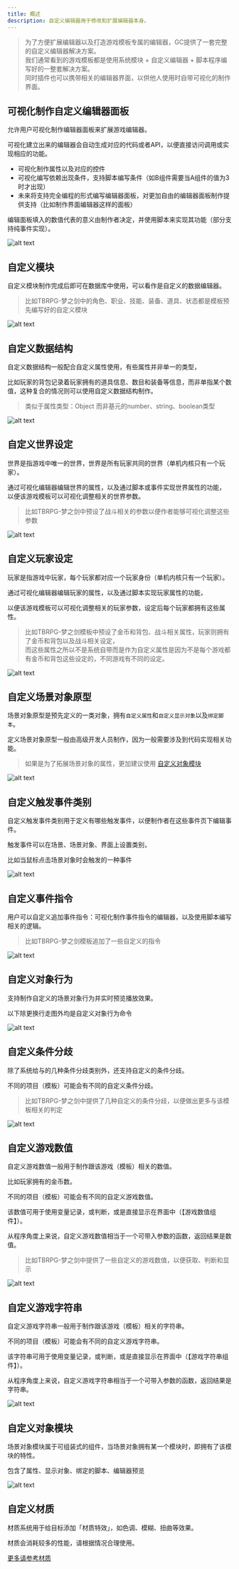 ```yaml
---
title: 概述
description: 自定义编辑器用于修改和扩展编辑器本身。
---
```


> 为了方便扩展编辑器以及打造游戏模板专属的编辑器，GC提供了一套完整的自定义编辑器解决方案。<br>
> 我们通常看到的游戏模板都是使用系统模块 + 自定义编辑器 + 脚本程序编写好的一整套解决方案。<br>
> 同时插件也可以携带相关的编辑器界面，以供他人使用时自带可视化的制作界面。

## 可视化制作自定义编辑器面板

允许用户可视化制作编辑器面板来扩展游戏编辑器。

可视化建立出来的编辑器会自动生成对应的代码或者API，以便直接访问调用或实现相应的功能。

- 可视化制作属性以及对应的控件
- 可视化编写依赖出现条件，支持脚本编写条件（如B组件需要当A组件的值为3时才出现）
- 未来将支持完全编程的形式编写编辑器面板，对更加自由的编辑器面板制作提供支持（比如制作界面编辑器这样的面板）

编辑面板填入的数值代表的意义由制作者决定，并使用脚本来实现其功能（部分支持纯事件实现）。

![alt text](https://assbak.gcw.wiki/gcw/image/zh_hans/getting-started/19.edit/1.index/image.png)

## 自定义模块

自定义模块制作完成后即可在数据库中使用，可以看作是自定义的数据编辑器。

> 比如TBRPG-梦之剑中的角色、职业、技能、装备、道具、状态都是模板预先编写好的自定义模块

![alt text](https://assbak.gcw.wiki/gcw/image/zh_hans/getting-started/19.edit/1.index/image-1.png)

## 自定义数据结构

自定义数据结构一般配合自定义属性使用，有些属性并非单一的类型，

比如玩家的背包记录着玩家拥有的道具信息、数目和装备等信息，而非单指某个数值，这种复合的情况则可以使用自定义数据结构制作。

> 类似于属性类型：Object 而非基元的number、string、boolean类型

![alt text](https://assbak.gcw.wiki/gcw/image/zh_hans/getting-started/19.edit/1.index/image-2.png)

## 自定义世界设定

世界是指游戏中唯一的世界，世界是所有玩家共同的世界（单机内核只有一个玩家）。

通过可视化编辑器编辑世界的属性，以及通过脚本或事件实现世界属性的功能， 以便该游戏模板可以可视化调整相关的世界参数。

> 比如TBRPG-梦之剑中预设了战斗相关的参数以便作者能够可视化调整这些参数

![alt text](https://assbak.gcw.wiki/gcw/image/zh_hans/getting-started/19.edit/1.index/image-3.png)

## 自定义玩家设定

玩家是指游戏中玩家，每个玩家都对应一个玩家身份（单机内核只有一个玩家）。

通过可视化编辑器编辑玩家的属性，以及通过脚本实现玩家属性的功能，

以便该游戏模板可以可视化调整相关的玩家参数，设定后每个玩家都拥有这些属性。

> 比如TBRPG-梦之剑模板中预设了金币和背包、战斗相关属性，玩家则拥有了金币和背包以及战斗相关设定，<br>
> 而这些属性之所以不是系统自带而是作为自定义属性是因为不是每个游戏都有金币和背包这些设定的，不同游戏有不同的设定。

![alt text](https://assbak.gcw.wiki/gcw/image/zh_hans/getting-started/19.edit/1.index/image-4.png)

## 自定义场景对象原型

场景对象原型是预先定义的一类对象，拥有`自定义属性`和`自定义显示对象`以及`绑定脚本`。

定义场景对象原型一般由高级开发人员制作，因为一般需要涉及到代码实现相关功能。

> 如果是为了拓展场景对象的属性，更加建议使用 [自定义对象模块](/zh_hans/getting-started/shader#自定义对象模块)

![alt text](https://assbak.gcw.wiki/gcw/image/zh_hans/getting-started/19.edit/1.index/image-5.png)

## 自定义触发事件类别

自定义触发事件类别用于定义有哪些触发事件，以便制作者在这些事件页下编辑事件。

触发事件可以在场景、场景对象、界面上设置类别，

比如当鼠标点击场景对象时会触发的一种事件

![alt text](https://assbak.gcw.wiki/gcw/image/zh_hans/getting-started/19.edit/1.index/image-6.png)

## 自定义事件指令

用户可以自定义追加事件指令：可视化制作事件指令的编辑器，以及使用脚本编写相关的逻辑。

> 比如TBRPG-梦之剑模板追加了一些自定义的指令

![alt text](https://assbak.gcw.wiki/gcw/image/zh_hans/getting-started/19.edit/1.index/image-7.png)

## 自定义对象行为

支持制作自定义的场景对象行为并实时预览播放效果。

以下除更换行走图外均是自定义对象行为命令

![alt text](https://assbak.gcw.wiki/gcw/image/zh_hans/getting-started/19.edit/1.index/image-8.png)

## 自定义条件分歧

除了系统给与的几种条件分歧类别外，还支持自定义的条件分歧。

不同的项目（模板）可能会有不同的自定义条件分歧。

> 比如TBRPG-梦之剑中提供了几种自定义的条件分歧，以便做出更多与该模板相关的判定

![alt text](https://assbak.gcw.wiki/gcw/image/zh_hans/getting-started/19.edit/1.index/image-9.png)

## 自定义游戏数值

自定义游戏数值一般用于制作跟该游戏（模板）相关的数值。

比如玩家拥有的金币数。

不同的项目（模板）可能会有不同的自定义游戏数值。

该数值可用于使用变量记录，或判断，或是直接显示在界面中（【游戏数值组件】）。

从程序角度上来说，自定义游戏数值相当于一个可带入参数的函数，返回结果是数值。

> 比如TBRPG-梦之剑中提供了一些自定义的游戏数值，以便获取、判断和显示

![alt text](https://assbak.gcw.wiki/gcw/image/zh_hans/getting-started/19.edit/1.index/image-10.png)

## 自定义游戏字符串

自定义游戏字符串一般用于制作跟该游戏（模板）相关的字符串。

不同的项目（模板）可能会有不同的自定义游戏字符串。

该字符串可用于使用变量记录，或判断，或是直接显示在界面中（【游戏字符串组件】）。

从程序角度上来说，自定义游戏字符串相当于一个可带入参数的函数，返回结果是字符串。

![alt text](https://assbak.gcw.wiki/gcw/image/zh_hans/getting-started/19.edit/1.index/image-12.png)

## 自定义对象模块

场景对象模块属于可组装式的组件，当场景对象拥有某一个模块时，即拥有了该模块的特性。

包含了属性、显示对象、绑定的脚本、编辑器预览

![alt text](https://assbak.gcw.wiki/gcw/image/zh_hans/getting-started/19.edit/1.index/image-13.png)

## 自定义材质

材质系统用于给目标添加「材质特效」，如色调、模糊、扭曲等效果。

材质会消耗较多的性能，请根据情况合理使用。

[更多请参考材质](/zh_hans/getting-started/shader)
